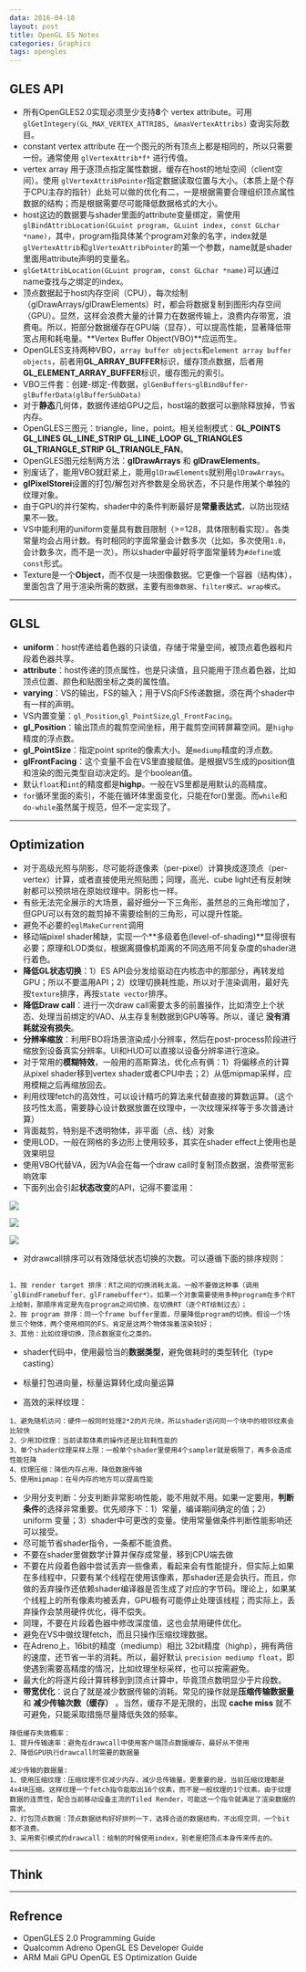 ```yaml
---
data: 2016-04-18
layout: post
title: OpenGL ES Notes
categories: Graphics
tags: opengles
---
```


## GLES API

- 所有OpenGLES2.0实现必须至少支持**8**个 vertex attribute。可用 `glGetIntegery(GL_MAX_VERTEX_ATTRIBS, &maxVertexAttribs)` 查询实际数目。
- constant vertex attribute 在一个图元的所有顶点上都是相同的，所以只需要一份。通常使用 `glVertexAttrib*f*` 进行传值。
- vertex array 用于逐顶点指定属性数据，缓存在host的地址空间（client空间）。使用 `glVertexAttribPointer`指定数据读取位置与大小。（本质上是个存于CPU主存的指针）此处可以做的优化有二，一是根据需要合理组织顶点属性数据的结构；而是根据需要尽可能降低数据格式的大小。
- host这边的数据要与shader里面的attribute变量绑定，需使用`glBindAttribLocation(GLuint program, GLuint index, const GLchar *name)`，其中，program指具体某个program对象的名字，index就是`glVertexAttrib`和`glVertexAttribPointer`的第一个参数，name就是shader里面用attribute声明的变量名。
- `glGetAttribLocation(GLuint program, const GLchar *name)`可以通过name查找与之绑定的index。
- 顶点数据起于host内存空间（CPU），每次绘制（glDrawArrays/glDrawElements）时，都会将数据复制到图形内存空间（GPU）。显然，这样会浪费大量的计算力在数据传输上，浪费内存带宽，浪费电。所以，把部分数据缓存在GPU端（显存），可以提高性能，显著降低带宽占用和耗电量。**Vertex Buffer Object(VBO)**应运而生。
- OpenGLES支持两种VBO，`array buffer objects`和`element array buffer objects`，前者用**GL_ARRAY_BUFFER**标识，缓存顶点数据，后者用**GL_ELEMENT_ARRAY_BUFFER**标识，缓存图元的索引。
- VBO三件套：创建-绑定-传数据，`glGenBuffers`-`glBindBuffer`-`glBufferData(glBufferSubData)`
- 对于**静态**几何体，数据传递给GPU之后，host端的数据可以删除释放掉，节省内存。
- OpenGLES三图元：triangle，line，point。相关绘制模式：**GL_POINTS GL_LINES GL_LINE_STRIP GL_LINE_LOOP GL_TRIANGLES GL_TRIANGLE_STRIP GL_TRIANGLE_FAN**。
- OpenGLES图元绘制两方法：**glDrawArrays** 和 **glDrawElements**。
- 别废话了，能用VBO就赶紧上，能用`glDrawElements`就别用`glDrawArrays`。
- **glPixelStorei**设置的打包/解包对齐参数是全局状态，不只是作用某个单独的纹理对象。
- 由于GPU的并行架构，shader中的条件判断最好是**常量表达式**，以防出现结果不一致。
- VS中能利用的uniform变量具有数目限制（>=128，具体限制看实现）。各类常量均会占用计数。有时相同的字面常量会计数多次（比如，多次使用`1.0`，会计数多次，而不是一次）。所以shader中最好将字面常量转为`#define`或`const`形式。
- Texture是一个**Object**，而不仅是一块图像数据。它更像一个容器（结构体），里面包含了用于渲染所需的数据，主要有`图像数据`、`filter模式`、`wrap模式`。


---------------------------------------------

## GLSL

- **uniform**：host传递给着色器的只读值，存储于常量空间，被顶点着色器和片段着色器共享。
- **attribute**：host传递的顶点属性，也是只读值，且只能用于顶点着色器，比如顶点位置、颜色和贴图坐标之类的属性值。
- **varying**：VS的输出，FS的输入；用于VS向FS传递数据，须在两个shader中有一样的声明。
- VS内置变量：`gl_Position`,`gl_PointSize`,`gl_FrontFacing`。
- **gl_Position**：输出顶点的裁剪空间坐标，用于裁剪空间转屏幕空间。是`highp`精度的浮点数。
- **gl_PointSize**：指定point sprite的像素大小。是`mediump`精度的浮点数。
- **glFrontFacing**：这个变量不会在VS里直接赋值。是根据VS生成的position值和渲染的图元类型自动决定的。是个boolean值。
- 默认`float`和`int`的精度都是**highp**。一般在VS里都是用默认的高精度。
- `for`循环里面的索引，不能在循环体里面变化，只能在for()里面。而`while`和`do-while`虽然属于规范，但不一定实现了。


--------------------------------------------

## Optimization

- 对于高级光照与阴影，尽可能将逐像素（per-pixel）计算换成逐顶点（per-vertex）计算，或者直接使用光照贴图；同理，高光、cube light还有反射映射都可以预烘培在原始纹理中。阴影也一样。
- 有些无法完全展示的大场景，最好细分一下三角形，虽然总的三角形增加了，但GPU可以有效的裁剪掉不需要绘制的三角形，可以提升性能。
- 避免不必要的`eglMakeCurrent`调用
- 移动端pixel shader稀缺，实现一个**多级着色(level-of-shading)**显得很有必要；原理和LOD类似，根据离摄像机距离的不同选用不同复杂度的shader进行着色。
- **降低GL状态切换**：1）ES API会分发给驱动在内核态中的那部分，再转发给GPU；所以不要滥用API；2）纹理切换耗性能，所以对于渲染调用，最好先按`texture`排序，再按`state vector`排序。
- **降低Draw call**：进行一次draw call需要太多的前置操作，比如清空上个状态、处理当前绑定的VAO、从主存复制数据到GPU等等。所以，谨记 **没有消耗就没有损失**。
- **分辨率缩放**：利用FBO将场景渲染成小分辨率，然后在post-process阶段进行缩放到设备真实分辨率。UI和HUD可以直接以设备分辨率进行渲染。
- 对于常用的**模糊特效**，一般用的高斯算法，优化点有俩：1）将偏移点的计算从pixel shader移到vertex shader或者CPU中去；2）从低mipmap采样，应用模糊之后再缩放回去。
- 利用纹理fetch的高效性，可以设计精巧的算法来代替直接的算数运算。（这个技巧性太高，需要静心设计数据放置在纹理中，一次纹理采样等于多次普通计算）
- 背面裁剪，特别是不透明物体，非平面（点、线）对象
- 使用LOD，一般在网格的多边形上使用较多，其实在shader effect上使用也是效果明显
- 使用VBO代替VA，因为VA会在每一个draw call时复制顶点数据，浪费带宽影响效率
- 下面列出会引起**状态改变**的API，记得不要滥用：

![](/image/gles_01.png)

![](/image/gles_02.png)

![](/image/gles_03.png)

- 对drawcall排序可以有效降低状态切换的次数。可以遵循下面的排序规则：

```

1、按 render target 排序：RT之间的切换消耗太高，一般不要做这种事（调用 `glBindFramebuffer、glFramebuffer*）。如果一个对象需要使用多种program在多个RT上绘制，那顺序肯定是先在program之间切换，在切换RT（逐个RT绘制过去）；
2、按 program 排序：同一个frame buffer里面，尽量降低program的切换。假设一个场景三个物体，两个使用相同的FS，肯定是这两个物体挨着渲染较好；
3、其他：比如纹理切换，顶点数据变化之类的。

```

- shader代码中，使用最恰当的**数据类型**，避免做耗时的类型转化（type casting）
- 标量打包进向量，标量运算转化成向量运算

- 高效的采样纹理：

```
1、避免随机访问：硬件一般同时处理2*2的片元块，所以shader访问同一个块中的相邻纹素会比较快
2、少用3D纹理：当前读取体素的操作还是比较耗性能的
3、单个shader纹理采样上限：一般单个shader里使用4个sampler就是极限了，再多会造成性能狂降
4、纹理压缩：降低内存占用，降低数据传输
5、使用mipmap：在号内存的地方可以提高性能
```

- 少用分支判断：分支判断非常影响性能，能不用就不用。如果一定要用，**判断条件**的选择非常重要。优先顺序下：1）常量，编译期间确定的值；2）uniform 变量；3）shader中可更改的变量。使用常量做条件判断性能影响还可以接受。
- 尽可能节省shader指令，一条都不能浪费。
- 不要在shader里做数学计算并保存成常量，移到CPU端去做
- 不要在片段着色器中尝试丢弃一些像素，看起来会有性能提升，但实际上如果在多线程中，只要有某个线程在使用该像素，那shader还是会执行。而且，你做的丢弃操作还依赖shader编译器是否生成了对应的字节码。理论上，如果某个线程上的所有像素均被丢弃，GPU极有可能停止处理该线程；而实际上，丢弃操作会禁用硬件优化，得不偿失。
- 同理，不要在片段着色器中修改深度值，这也会禁用硬件优化。
- 避免在VS中做纹理fetch，而且只操作压缩纹理数据。
- 在Adreno上，16bit的精度（mediump）相比 32bit精度（highp），拥有两倍的速度，还节省一半的消耗。所以，最好默认 `precision mediump float`，即使遇到需要高精度的情况，比如纹理坐标采样，也可以按需避免。
- 最大化的将逐片段计算转移到到顶点计算中，毕竟顶点数明显少于片段数。
- **带宽优化**：说白了就是减少数据传输的消耗。常见的操作就是**压缩传输数据量**和 **减少传输次数（缓存）** 。当然，缓存不是无限的，出现 **cache miss** 就不可避免，只能采取措施尽量降低失效的频率。

``` 
降低缓存失效概率：
1、提升传输速率：避免在drawcall中使用客户端顶点数据缓存，最好从不使用
2、降低GPU执行drawcall时需要的数据量
```

```
减少传输的数据量:
1、使用压缩纹理：压缩纹理不仅减少内存，减少总传输量。更重要的是，当前压缩纹理都是4x4块压缩。这样纹理一个fetch指令能取出16个纹素，而不是一般纹理的1个纹素。由于纹理数据的连贯性，配合当前移动设备主流的Tiled Render，可能这一个指令就满足了渲染数据的需求。
2、打包顶点数据：顶点数据结构好好排列一下，选择合适的数据结构，不出现空洞，一个bit都不浪费。
3、采用索引模式的drawcall：绘制的时候使用index，别老是把顶点本身传来传去的。

```




-----------------------------------

## Think




----------------------------------------

## Refrence

- OpenGLES 2.0 Programming Guide
- Qualcomm Adreno OpenGL ES Developer Guide
- ARM Mali GPU OpenGL ES Optimization Guide
